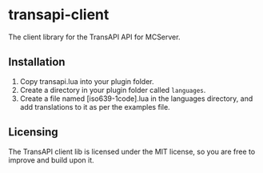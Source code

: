 transapi-client
===============

The client library for the TransAPI API for MCServer.

Installation
------------

 1. Copy transapi.lua into your plugin folder.
 2. Create a directory in your plugin folder called `languages`.
 3. Create a file named [iso639-1code].lua in the languages directory, and add translations to it as per the examples file.

Licensing
---------

The TransAPI client lib is licensed under the MIT license, so you are free to improve and build upon it.
